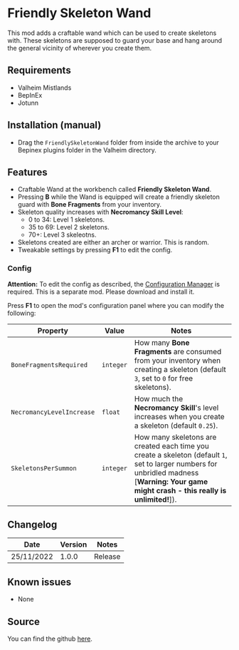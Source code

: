 # Friendly Skeleton Wand

This mod adds a craftable wand which can be used to create skeletons with. These skeletons are supposed to guard your base and hang around the general vicinity of wherever you create them.

## Requirements

- Valheim Mistlands
- BepInEx
- Jotunn

## Installation (manual)

- Drag the `FriendlySkeletonWand` folder from inside the archive to your Bepinex plugins folder in the Valheim directory.

## Features

- Craftable Wand at the workbench called **Friendly Skeleton Wand**.
- Pressing **B** while the Wand is equipped will create a friendly skeleton guard with **Bone Fragments** from your inventory.
- Skeleton quality increases with **Necromancy Skill Level**:
	+ 0 to 34: Level 1 skeletons.
	+ 35 to 69: Level 2 skeletons.
	+ 70+: Level 3 skeleotns.
- Skeletons created are either an archer or warrior. This is random.
- Tweakable settings by pressing **F1** to edit the config.

### Config

**Attention:** To edit the config as described, the [Configuration Manager](https://github.com/BepInEx/BepInEx.ConfigurationManager/releases) is required. This is a separate mod. Please download and install it.

Press **F1** to open the mod's configuration panel where you can modify the following:

Property | Value | Notes
--- | --- | ---
`BoneFragmentsRequired` | `integer` | How many **Bone Fragments** are consumed from your inventory when creating a skeleton (default `3`, set to `0` for free skeletons).
`NecromancyLevelIncrease` | `float` | How much the **Necromancy Skill**'s level increases when you create a skeleton (default `0.25`).
`SkeletonsPerSummon` | `integer` | How many skeletons are created each time you create a skeleton (default `1`, set to larger numbers  for unbridled madness [**Warning: Your game might crash - this really is unlimited!**]).

## Changelog

Date | Version | Notes
--- | --- | ---
25/11/2022 | 1.0.0 | Release

## Known issues

- None

## Source

You can find the github [here](https://github.com/jpw1991/Friendly-Skeleton-Wand).
